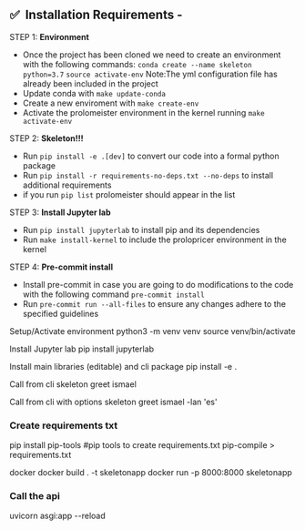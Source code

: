 ## ✅&nbsp; Installation Requirements -

STEP 1: **Environment**

- Once the project has been cloned we need to create an environment with the following commands:
  `conda create --name skeleton python=3.7`
  `source activate-env`
  Note:The yml configuration file has already been included in the project
- Update conda with `make update-conda`
- Create a new enviroment with `make create-env`
- Activate the prolomeister environment in the kernel running `make activate-env`

STEP 2: **Skeleton!!!**

- Run `pip install -e .[dev]` to convert our code into a formal python package
- Run `pip install -r requirements-no-deps.txt --no-deps` to install additional requirements
- if you run `pip list` prolomeister should appear in the list

STEP 3: **Install Jupyter lab**

- Run `pip install jupyterlab` to install pip and its dependencies
- Run `make install-kernel` to include the prolopricer environment in the kernel

STEP 4: **Pre-commit install**

- Install pre-commit in case you are going to do modifications to the code with the following command `pre-commit install`
- Run `pre-commit run --all-files` to ensure any changes adhere to the specified guidelines

Setup/Activate environment
python3 -m venv venv
source venv/bin/activate

Install Jupyter lab
pip install jupyterlab

Install main libraries (editable)
and cli package
pip install -e .

Call from cli
skeleton greet ismael

Call from cli with options
skeleton greet ismael -lan 'es'

### Create requirements txt

pip install pip-tools #pip tools to create requirements.txt
pip-compile > requirements.txt

docker
docker build . -t skeletonapp
docker run -p 8000:8000 skeletonapp

### Call the api

uvicorn asgi:app --reload
